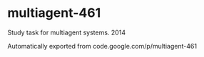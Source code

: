 # multiagent-461

Study task for multiagent systems. 
2014

Automatically exported from code.google.com/p/multiagent-461
